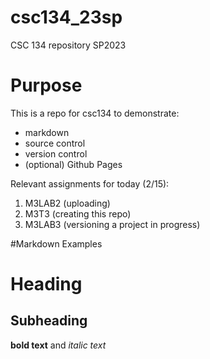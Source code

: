 # csc134_23sp
CSC 134 repository SP2023

# Purpose
This is a repo for csc134 to demonstrate:
- markdown
- source control
- version control
- (optional) Github Pages 

Relevant assignments for today (2/15):
1. M3LAB2 (uploading)
2. M3T3 (creating this repo)
3. M3LAB3 (versioning a project in progress)

#Markdown Examples
# Heading
## Subheading
**bold text** and *italic text*

